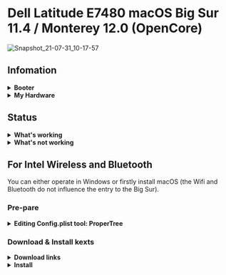 # Dell Latitude E7480 macOS Big Sur 11.4 / Monterey 12.0 (OpenCore)

![Snapshot_21-07-31_10-17-57](https://user-images.githubusercontent.com/66028151/127725797-d5288a2a-b684-49ba-abe4-500dad500f83.png)

## Infomation

<details>  
<summary><strong>Booter</strong></summary>
</br>
OpenCore 0.7.0 / 0.7.1
</details>

<details>  
<summary><strong>My Hardware</strong></summary>
</br>

| Model              | Dell Latitude E7480                        |
|:-------------------|:-------------------------------------------|
| Processor          | Intel Core i7-7700U                        |
| Graphics           | Integrated Intel HD Graphics 620           |
| Memory             | 8GB 2133MHz DDR4 * 2                       |
| Display            | 13" 2K (2560x1440) with ELAN Touchscreen   |
| Storage            | Sandisk 1T M.2 NVMe SSD                    |
| WLAN + Bluetooth   | Broadcom BCM94360Z4                        |
| Camera             | 1920x1080 FHD Webcam                       |
| Fingerprint Reader | No                                         |
| Soundcard          | Realtek ALC256                             |
| Keyboard           | Backlit Keyboard                           |
| Trackpad           | ALPS Touchpad                              |
| microSD Card Reader| Realtek RTS525A microSD card reader        |

Tips: 
* For macOS 12 Monterey, DW1820 do not work well (can not use Airdrop, Handoff and Sidercar). Therefore I change it to BCM94360Z4 and it works well!
* Strongly recommand you to re-create USBMap.kext for your own laptop with this [tool](https://github.com/corpnewt/USBMap) 
* If you change your hardware (like wireless), re-create the USBMap.kext as well.

</details>

## Status

<details>  
<summary><strong>What's working</strong></summary>
</br>

- [x] Intel HD 630 Graphics `incuding graphics acceleration`
- [x] All USB ports (Warn: Type-C does not support hot plug, plug it in your computer if you want to use it and turn it on again)
- [x] Internal camera
- [x] WiFi using [AirportBrcmFixup](https://github.com/acidanthera/AirportBrcmFixup)
- [x] Bluetooth using [BrcmFirmareData and BrcmPatchRAM3](https://github.com/acidanthera/BrcmPatchRAM)
- [x] Shutdown/ Reboot/ Sleep/ Wake
- [x] Speakers and headphones jack
- [x] Intel Gigabit Ethernet
- [x] App Store
- [x] (unsure) iMessage and Facetime 
- [x] miniDP and HDMI with digital audio passthrough(If you experience cursor lags, try turning on and off one of the displays.)
- [x] Keyboard and Trackpad(two finger vertical swipes)
- [x] Airdrop , Handoff and Sidecar
- [x] SD Card Reader using [Sinetek-rtsx](https://github.com/cholonam/Sinetek-rtsx)

</details>

<details>  
<summary><strong>What's not working</strong></summary>
</br>

- [ ] Multitouch gestures for ALPS touchpad.

</details>

## For Intel Wireless and Bluetooth

You can either operate in Windows or firstly install macOS (the Wifi and Bluetooth do not influence the entry to the Big Sur).

### Pre-pare
<details>  
<summary><strong>Editing Config.plist tool: ProperTree</strong></summary>
</br>

* Download: [ProperTree](https://github.com/corpnewt/ProperTree)
* Zip: Zip the downloaded files to the Desktop 
* Run ProperTree

  * For Windows user: run ProperTree.bat
  * For macOS user: run ProperTree.command

</details>


### Download & Install kexts

<details>  
<summary><strong>Download links</strong></summary>
</br>

- WiFi using [AirportItlwm](https://github.com/OpenIntelWireless/itlwm)
- Bluetooth using [IntelBluetoothFirmware and IntelBluetoothInjector](https://github.com/OpenIntelWireless/IntelBluetoothFirmware)

</details>

<details>  
<summary><strong>Install </strong></summary>
</br>

- In the dir `\EFI\OC\Kexts\`, remove the files 

  * `BrcmBluetoothInjector.kext`
  * `BrcmFirmwareData.kext`
  * `BrcmPatchRAM3.kext`

- Zip and Copy the listing files to `\EFI\OC\Kexts\`

  * `AirportItlwm.kext`
  * `IntelBluetoothFirmware.kext`
  * `IntelBluetoothInjector.kext` 

- Run ProperTree
- In the menu bar, choose `Files` -> `OC snapshot` -> choose the folder `\EFI\OC`
- Save files
- Reboot(in macOS) or install and enjoy!

</details>


